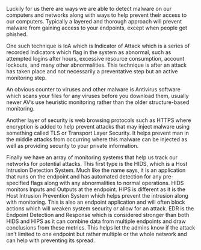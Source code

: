 Luckily for us there are ways we are able to detect malware on our computers and networks along with ways to help prevent their access to our computers. Typically a layered and thorough approach will prevent malware from gaining access to your endpoints, except when people get phished.

One such technique is IoA which is Indicator of Attack which is a series of recorded Indicators which flag in the system as abnormal, such as attempted logins after hours, excessive resource consumption, account lockouts, and many other abnormalities. This technique is after an attack has taken place and not necessarily a preventative step but an active monitoring step.

An obvious counter to viruses and other malware is Antivirus software which scans your files for any viruses before you download them, usually newer AV’s use heuristic monitoring rather than the older structure-based monitoring. 

Another layer of security is web browsing protocols such as HTTPS where encryption is added to help prevent attacks that may inject malware using something called TLS or Transport Layer Security. It helps prevent man in the middle attacks from occurring where this malware can be injected as well as providing security to your private information. 

Finally we have an array of monitoring systems that help us track our networks for potential attacks. This first type is the HIDS, which is a Host Intrusion Detection System. Much like the name says, it is an application that runs on the endpoint and has automated detection for any pre-specified flags along with any abnormalities to normal operations. HIDS monitors Inputs and Outputs at the endpoint. HIPS is different as it is the Host Intrusion Prevention System which helps prevent the intrusion along with monitoring. This is also an endpoint application and will often block actions which will weaken system security or allow for an attack. EDR is the Endpoint Detection and Response which is considered stronger than both HIDS and HIPS as it can combine data from multiple endpoints and draw conclusions from these metrics. This helps let the admins know if the attack isn’t limited to one endpoint but rather multiple or the whole network and can help with preventing its spread. 
